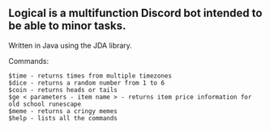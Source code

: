 ## Logical is a multifunction Discord bot intended to be able to minor tasks.

Written in Java using the JDA library.

Commands:
```
$time - returns times from multiple timezones
$dice - returns a random number from 1 to 6
$coin - returns heads or tails
$ge < parameters - item name > - returns item price information for old school runescape
$meme - returns a cringy memes
$help - lists all the commands
```
